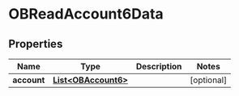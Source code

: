 

# OBReadAccount6Data

## Properties

Name | Type | Description | Notes
------------ | ------------- | ------------- | -------------
**account** | [**List&lt;OBAccount6&gt;**](OBAccount6.md) |  |  [optional]



